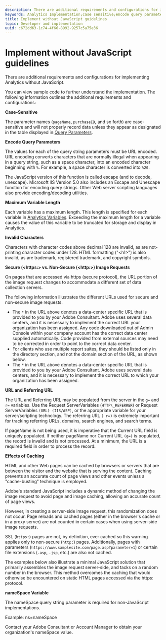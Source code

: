 ```yaml
---
description: There are additional requirements and configurations for implementing Analytics without JavaScript.
keywords: Analytics Implementation;case sensitive;encode query parameters;invalid characters;secure image requests;maximum variable length;referring;url;caching;namespace
title: Implement without JavaScript guidelines
topic: Developer and implementation
uuid: c672dd63-1c74-4f66-8992-9257c5a75e36
---
```


# Implement without JavaScript guidelines

There are additional requirements and configurations for implementing Analytics without JavaScript.

You can view sample code to further understand the implementation. The following information outlines the additional requirements and configurations: 

<!--Meike, I converted this from a table. Table within a table was a mess, and I'm not sure I captured everything. Please check this content against the orginal. -Bob -->

**Case-Sensitive**

The parameter names (`pageName`, `purchaseID`, and so forth) are case-sensitive and will not properly record data unless they appear as designated in the table displayed in [Query Parameters](/help/implement/js-implementation/data-collection/query-parameters.md).

**Encode Query Parameters**

The values for each of the query string parameters must be URL encoded. URL encoding converts characters that are normally illegal when appearing in a query string, such as a space character, into an encoded character beginning with `%`. For example, a space character is converted into `%20`.

The JavaScript version of this function is called escape (and to decode, unescape). Microsoft IIS Version 5.0 also includes an Escape and Unescape function for encoding query strings. Other Web server scripting languages also provide encoding/decoding utilities.

**Maximum Variable Length**

Each variable has a maximum length. This length is specified for each variable in [Analytics Variables](/help/implement/js-implementation/c-variables/sc-variables.md). Exceeding the maximum length for a variable causes the value of this variable to be truncated for storage and display in Analytics.

**Invalid Characters**

Characters with character codes above decimal 128 are invalid, as are not-printing character codes under 128. HTML formatting ("&lt;h1&gt;") is also invalid, as are trademark, registered trademark, and copyright symbols.

**Secure (&lt;https:&gt; vs. Non-Secure (&lt;http:&gt;) Image Requests**

On pages that are accessed via https (secure protocol), the URL portion of the image request changes to accommodate a different set of data collection servers.

The following information illustrates the different URLs used for secure and non-secure image requests.

* The `*` in the URL above denotes a data-center specific URL that is provided to you by your Adobe Consultant. Adobe uses several data centers, and it is necessary to implement the correct URL your organization has been assigned. Any code downloaded out of Admin Console within your company account has the correct data center supplied automatically. Code provided from external sources may need to be corrected in order to point to the correct data center.
* For clients who use multiple report suites, they should be listed only in the directory section, and not the domain section of the URL, as shown below.
* The `*` in the URL above denotes a data-center specific URL that is provided to you by your Adobe Consultant. Adobe uses several data centers, and it is necessary to implement the correct URL to which your organization has been assigned.

**URL and Referring URL**

The URL and Referring URL may be populated from the server in the `g=` and `r=` variables. Use the Request ServerVariables (`HTTP\_REFERRER`) or Request ServerVariables `(URL) (IIS/ASP)`, or the appropriate variable for your server/scripting technology. The referring URL `( r=)` is extremely important for tracking referring URLs, domains, search engines, and search terms.

If pageName is not being used, it is imperative that the Current URL field is uniquely populated. If neither pageName nor Current URL `(g=)` is populated, the record is invalid and is not processed. At a minimum, the URL is a required field in order to process the record.

**Effects of Caching**

HTML and other Web pages can be cached by browsers or servers that are between the visitor and the website that is serving the content. Caching prevents an accurate count of page views and other events unless a "cache-busting" technique is employed.

Adobe's standard JavaScript includes a dynamic method of changing the image request to avoid page and image caching, allowing an accurate count of page views.

However, in creating a server-side image request, this randomization does not occur. Page reloads and cached pages (either in the browser's cache or in a proxy server) are not counted in certain cases when using server-side image requests.

SSL (`https:`) pages are not, by definition, ever cached so this warning applies only to non-secure (`http:`) pages. Additionally, pages with parameters (`https://www.samplesite.com/page.asp?parameter=1`) or certain file extensions (`.asp`, `.jsp`, etc.) are also not cached.

The examples below also illustrate a minimal JavaScript solution that primarily assembles the image request server-side, and tacks on a random number in the browser. This method overcomes the caching that would otherwise be encountered on static HTML pages accessed via the https: protocol.

**nameSpace Variable**

The nameSpace query string parameter is required for non-JavaScript implementations.

Example: ns=nameSpace

Contact your Adobe Consultant or Account Manager to obtain your organization's nameSpace value.
